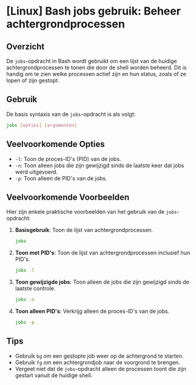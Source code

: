 # [Linux] Bash jobs gebruik: Beheer achtergrondprocessen

## Overzicht
De `jobs`-opdracht in Bash wordt gebruikt om een lijst van de huidige achtergrondprocessen te tonen die door de shell worden beheerd. Dit is handig om te zien welke processen actief zijn en hun status, zoals of ze lopen of zijn gestopt.

## Gebruik
De basis syntaxis van de `jobs`-opdracht is als volgt:

```bash
jobs [opties] [argumenten]
```

## Veelvoorkomende Opties
- `-l`: Toon de proces-ID's (PID) van de jobs.
- `-n`: Toon alleen jobs die zijn gewijzigd sinds de laatste keer dat jobs werd uitgevoerd.
- `-p`: Toon alleen de PID's van de jobs.

## Veelvoorkomende Voorbeelden
Hier zijn enkele praktische voorbeelden van het gebruik van de `jobs`-opdracht:

1. **Basisgebruik**: Toon de lijst van achtergrondprocessen.
   ```bash
   jobs
   ```

2. **Toon met PID's**: Toon de lijst van achtergrondprocessen inclusief hun PID's.
   ```bash
   jobs -l
   ```

3. **Toon gewijzigde jobs**: Toon alleen de jobs die zijn gewijzigd sinds de laatste controle.
   ```bash
   jobs -n
   ```

4. **Toon alleen PID's**: Verkrijg alleen de proces-ID's van de jobs.
   ```bash
   jobs -p
   ```

## Tips
- Gebruik `bg` om een gestopte job weer op de achtergrond te starten.
- Gebruik `fg` om een achtergrondjob naar de voorgrond te brengen.
- Vergeet niet dat de `jobs`-opdracht alleen de processen toont die zijn gestart vanuit de huidige shell.